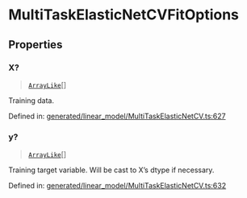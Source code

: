 # MultiTaskElasticNetCVFitOptions

## Properties

### X?

> [`ArrayLike`](../types/ArrayLike.md)[]

Training data.

Defined in:  [generated/linear\_model/MultiTaskElasticNetCV.ts:627](https://github.com/transitive-bullshit/scikit-learn-ts/blob/92ab806/packages/sklearn/src/generated/linear_model/MultiTaskElasticNetCV.ts#L627)

### y?

> [`ArrayLike`](../types/ArrayLike.md)[]

Training target variable. Will be cast to X’s dtype if necessary.

Defined in:  [generated/linear\_model/MultiTaskElasticNetCV.ts:632](https://github.com/transitive-bullshit/scikit-learn-ts/blob/92ab806/packages/sklearn/src/generated/linear_model/MultiTaskElasticNetCV.ts#L632)
